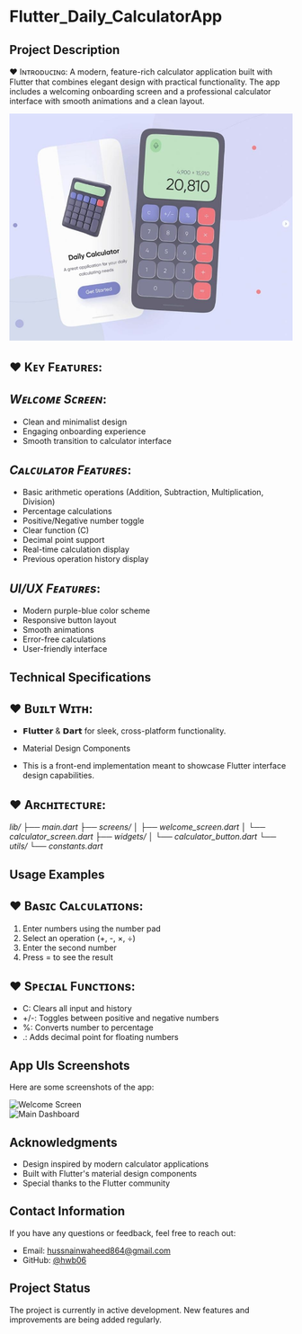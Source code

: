# Flutter_Daily_CalculatorApp
 
## **Project Description**

♥ Iɴᴛʀᴏᴅᴜᴄɪɴɢ: A modern, feature-rich calculator application built with Flutter that combines elegant design with practical functionality. The app includes a welcoming onboarding screen and a professional calculator interface with smooth animations and a clean layout.

![Daily Calculator App](https://github.com/hwb06/Flutter_Daily_CalculatorApp/blob/main/assets/Daily%20Calcu.%20Mockup.JPG)  

## ♥ **Kᴇʏ Fᴇᴀᴛᴜʀᴇꜱ**:
 ## *Wᴇʟᴄᴏᴍᴇ Sᴄʀᴇᴇɴ*:
  - Clean and minimalist design
  - Engaging onboarding experience
  - Smooth transition to calculator interface

 ## *Cᴀʟᴄᴜʟᴀᴛᴏʀ Fᴇᴀᴛᴜʀᴇs*:
  - Basic arithmetic operations (Addition, Subtraction, Multiplication, Division)
  - Percentage calculations
  - Positive/Negative number toggle
  - Clear function (C)
  - Decimal point support
  - Real-time calculation display
  - Previous operation history display

 ## *UI/UX Fᴇᴀᴛᴜʀᴇs*:
  - Modern purple-blue color scheme
  - Responsive button layout
  - Smooth animations
  - Error-free calculations
  - User-friendly interface

## **Technical Specifications**
 ## ♥ **Bᴜɪʟᴛ Wɪᴛʜ**:
- 𝗙𝗹𝘂𝘁𝘁𝗲𝗿 & 𝗗𝗮𝗿𝘁 for sleek, cross-platform functionality.
- Material Design Components

- This is a front-end implementation meant to showcase Flutter interface design capabilities.

## ♥ **Aʀᴄʜɪᴛᴇᴄᴛᴜʀᴇ**:
  *lib/
  ├── main.dart
  ├── screens/
  │   ├── welcome_screen.dart
  │   └── calculator_screen.dart
  ├── widgets/
  │   └── calculator_button.dart
  └── utils/
      └── constants.dart*
      
## **Usage Examples**
 ## ♥ **Bᴀsɪᴄ Cᴀʟᴄᴜʟᴀᴛɪᴏɴs**:
  1. Enter numbers using the number pad
  2. Select an operation (+, -, ×, ÷)
  3. Enter the second number
  4. Press = to see the result

## ♥ **Sᴘᴇᴄɪᴀʟ Fᴜɴᴄᴛɪᴏɴs**:
 - C: Clears all input and history
 - +/-: Toggles between positive and negative numbers
 - %: Converts number to percentage
 - .: Adds decimal point for floating numbers

## **App UIs Screenshots**
Here are some screenshots of the app:

![Welcome Screen](https://github.com/hwb06/Flutter_Daily_CalculatorApp/blob/main/assets/Project%20Showcase/01.png)  
![Main Dashboard](https://github.com/hwb06/Flutter_Daily_CalculatorApp/blob/main/assets/Project%20Showcase/02.png)  

## **Acknowledgments**
 - Design inspired by modern calculator applications
 - Built with Flutter's material design components
 - Special thanks to the Flutter community

## **Contact Information**
If you have any questions or feedback, feel free to reach out:

- Email: hussnainwaheed864@gmail.com
- GitHub: [@hwb06](https://github.com/hwb06)

## **Project Status**
The project is currently in active development. New features and improvements are being added regularly.
